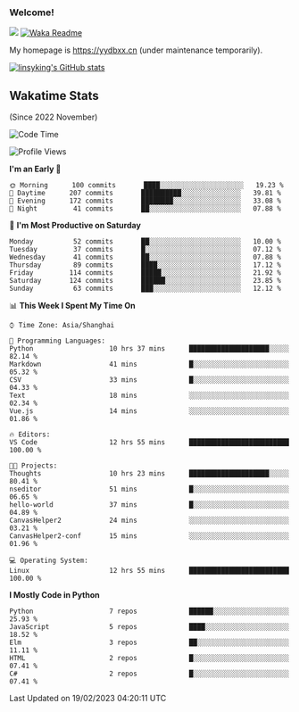### Welcome!

![](https://visitor-badge.glitch.me/badge?page_id=linsyking.linsyking)
[![Waka Readme](https://github.com/linsyking/linsyking/actions/workflows/waka-readme.yml/badge.svg)](https://github.com/linsyking/linsyking/actions/workflows/waka-readme.yml)

My homepage is <https://yydbxx.cn> (under maintenance temporarily).

[![linsyking's GitHub stats](https://github-readme-stats.vercel.app/api?username=linsyking&show_icons=true&theme=onedark)](https://github.com/anuraghazra/github-readme-stats)

## Wakatime Stats

(Since 2022 November)

<!--START_SECTION:waka-->
![Code Time](http://img.shields.io/badge/Code%20Time-151%20hrs%2030%20mins-blue)

![Profile Views](http://img.shields.io/badge/Profile%20Views-4-blue)

**I'm an Early 🐤** 

```text
🌞 Morning      100 commits       ████░░░░░░░░░░░░░░░░░░░░░   19.23 % 
🌆 Daytime      207 commits       ██████████░░░░░░░░░░░░░░░   39.81 % 
🌃 Evening      172 commits       ████████░░░░░░░░░░░░░░░░░   33.08 % 
🌙 Night         41 commits       ██░░░░░░░░░░░░░░░░░░░░░░░   07.88 % 

```
📅 **I'm Most Productive on Saturday** 

```text
Monday          52 commits       ██░░░░░░░░░░░░░░░░░░░░░░░   10.00 % 
Tuesday         37 commits       █░░░░░░░░░░░░░░░░░░░░░░░░   07.12 % 
Wednesday       41 commits       ██░░░░░░░░░░░░░░░░░░░░░░░   07.88 % 
Thursday        89 commits       ████░░░░░░░░░░░░░░░░░░░░░   17.12 % 
Friday         114 commits       █████░░░░░░░░░░░░░░░░░░░░   21.92 % 
Saturday       124 commits       ██████░░░░░░░░░░░░░░░░░░░   23.85 % 
Sunday          63 commits       ███░░░░░░░░░░░░░░░░░░░░░░   12.12 % 

```


📊 **This Week I Spent My Time On** 

```text
⌚︎ Time Zone: Asia/Shanghai

💬 Programming Languages: 
Python                   10 hrs 37 mins      ████████████████████░░░░░   82.14 % 
Markdown                 41 mins             █░░░░░░░░░░░░░░░░░░░░░░░░   05.32 % 
CSV                      33 mins             █░░░░░░░░░░░░░░░░░░░░░░░░   04.33 % 
Text                     18 mins             ░░░░░░░░░░░░░░░░░░░░░░░░░   02.34 % 
Vue.js                   14 mins             ░░░░░░░░░░░░░░░░░░░░░░░░░   01.86 % 

🔥 Editors: 
VS Code                  12 hrs 55 mins      █████████████████████████   100.00 % 

🐱‍💻 Projects: 
Thoughts                 10 hrs 23 mins      ████████████████████░░░░░   80.41 % 
nseditor                 51 mins             █░░░░░░░░░░░░░░░░░░░░░░░░   06.65 % 
hello-world              37 mins             █░░░░░░░░░░░░░░░░░░░░░░░░   04.89 % 
CanvasHelper2            24 mins             ░░░░░░░░░░░░░░░░░░░░░░░░░   03.21 % 
CanvasHelper2-conf       15 mins             ░░░░░░░░░░░░░░░░░░░░░░░░░   01.96 % 

💻 Operating System: 
Linux                    12 hrs 55 mins      █████████████████████████   100.00 % 

```

**I Mostly Code in Python** 

```text
Python                   7 repos             ██████░░░░░░░░░░░░░░░░░░░   25.93 % 
JavaScript               5 repos             ████░░░░░░░░░░░░░░░░░░░░░   18.52 % 
Elm                      3 repos             ██░░░░░░░░░░░░░░░░░░░░░░░   11.11 % 
HTML                     2 repos             █░░░░░░░░░░░░░░░░░░░░░░░░   07.41 % 
C#                       2 repos             █░░░░░░░░░░░░░░░░░░░░░░░░   07.41 % 

```



 Last Updated on 19/02/2023 04:20:11 UTC
<!--END_SECTION:waka-->
